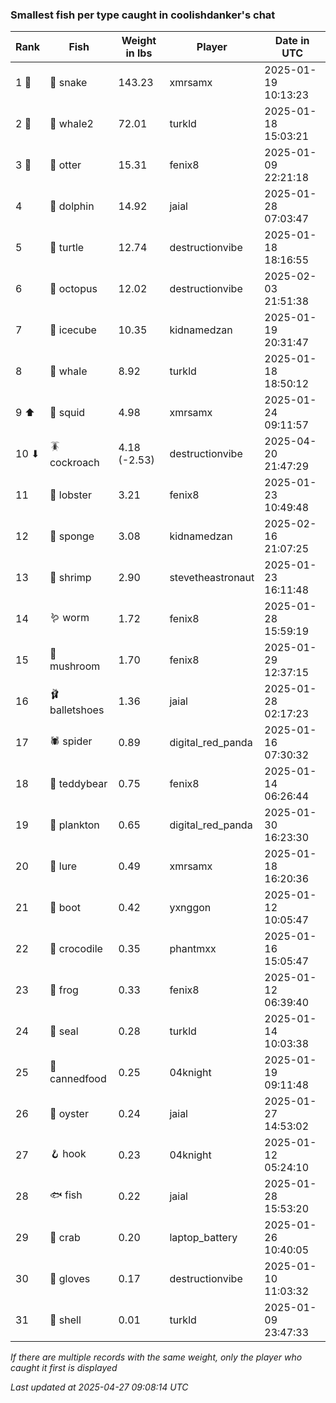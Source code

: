 ### Smallest fish per type caught in coolishdanker's chat
| Rank | Fish | Weight in lbs | Player | Date in UTC |
|------|--------|-----------|---------|------|
| 1 🥇  | 🐍 snake | 143.23 | xmrsamx | 2025-01-19 10:13:23 |
| 2 🥈  | 🐋 whale2 | 72.01 | turkld | 2025-01-18 15:03:21 |
| 3 🥉  | 🦦 otter | 15.31 | fenix8 | 2025-01-09 22:21:18 |
| 4  | 🐬 dolphin | 14.92 | jaial | 2025-01-28 07:03:47 |
| 5  | 🐢 turtle | 12.74 | destructionvibe | 2025-01-18 18:16:55 |
| 6  | 🐙 octopus | 12.02 | destructionvibe | 2025-02-03 21:51:38 |
| 7  | 🧊 icecube | 10.35 | kidnamedzan | 2025-01-19 20:31:47 |
| 8  | 🐳 whale | 8.92 | turkld | 2025-01-18 18:50:12 |
| 9 ⬆ | 🦑 squid | 4.98 | xmrsamx | 2025-01-24 09:11:57 |
| 10 ⬇ | 🪳 cockroach | 4.18 (-2.53) | destructionvibe | 2025-04-20 21:47:29 |
| 11  | 🦞 lobster | 3.21 | fenix8 | 2025-01-23 10:49:48 |
| 12  | 🧽 sponge | 3.08 | kidnamedzan | 2025-02-16 21:07:25 |
| 13  | 🦐 shrimp | 2.90 | stevetheastronaut | 2025-01-23 16:11:48 |
| 14  | 🪱 worm | 1.72 | fenix8 | 2025-01-28 15:59:19 |
| 15  | 🍄 mushroom | 1.70 | fenix8 | 2025-01-29 12:37:15 |
| 16  | 🩰 balletshoes | 1.36 | jaial | 2025-01-28 02:17:23 |
| 17  | 🕷️ spider | 0.89 | digital_red_panda | 2025-01-16 07:30:32 |
| 18  | 🧸 teddybear | 0.75 | fenix8 | 2025-01-14 06:26:44 |
| 19  | 🦠 plankton | 0.65 | digital_red_panda | 2025-01-30 16:23:30 |
| 20  | 🎏 lure | 0.49 | xmrsamx | 2025-01-18 16:20:36 |
| 21  | 👢 boot | 0.42 | yxnggon | 2025-01-12 10:05:47 |
| 22  | 🐊 crocodile | 0.35 | phantmxx | 2025-01-16 15:05:47 |
| 23  | 🐸 frog | 0.33 | fenix8 | 2025-01-12 06:39:40 |
| 24  | 🦭 seal | 0.28 | turkld | 2025-01-14 10:03:38 |
| 25  | 🥫 cannedfood | 0.25 | 04knight | 2025-01-19 09:11:48 |
| 26  | 🦪 oyster | 0.24 | jaial | 2025-01-27 14:53:02 |
| 27  | 🪝 hook | 0.23 | 04knight | 2025-01-12 05:24:10 |
| 28  | 🐟 fish | 0.22 | jaial | 2025-01-28 15:53:20 |
| 29  | 🦀 crab | 0.20 | laptop_battery | 2025-01-26 10:40:05 |
| 30  | 🧤 gloves | 0.17 | destructionvibe | 2025-01-10 11:03:32 |
| 31  | 🐚 shell | 0.01 | turkld | 2025-01-09 23:47:33 |

_If there are multiple records with the same weight, only the player who caught it first is displayed_

_Last updated at 2025-04-27 09:08:14 UTC_
